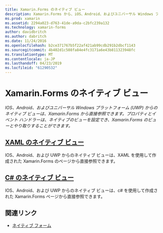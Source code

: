 ```yaml
---
title: Xamarin.Forms のネイティブ ビュー
description: Xamarin.Forms から、iOS、Android、およびユニバーサル Windows プラットフォーム (UWP) からのネイティブ ビューを直接参照できるし、Xamarin.Forms のビューとやり取りすることができます。
ms.prod: xamarin
ms.assetid: 2294a023-d763-41de-a9da-c2bfc239a132
ms.technology: xamarin-forms
author: davidbritch
ms.author: dabritch
ms.date: 11/24/2016
ms.openlocfilehash: b2ce371767b5f22af421ab99cdb291b2dbcf1143
ms.sourcegitcommit: 4b402d1c508fa84e4fc3171a6e43b811323948fc
ms.translationtype: MT
ms.contentlocale: ja-JP
ms.lasthandoff: 04/23/2019
ms.locfileid: "61290532"
---
```

# <a name="native-views-in-xamarinforms"></a>Xamarin.Forms のネイティブ ビュー

_IOS、Android、およびユニバーサル Windows プラットフォーム (UWP) からのネイティブ ビューは、Xamarin.Forms から直接参照できます。プロパティとイベント ハンドラーは、ネイティブのビューを設定でき、Xamarin.Forms のビューとやり取りすることができます。_

## <a name="native-views-in-xamlxamlmd"></a>[XAML のネイティブ ビュー](xaml.md)

IOS、Android、および UWP からのネイティブ ビューは、XAML を使用して作成された Xamarin.Forms のページから直接参照できます。

## <a name="native-views-in-ccodemd"></a>[C# のネイティブ ビュー](code.md)

IOS、Android、および UWP からのネイティブ ビューは、c# を使用して作成された Xamarin.Forms ページから直接参照できます。


## <a name="related-links"></a>関連リンク

- [ネイティブ フォーム](~/xamarin-forms/platform/native-forms.md)
